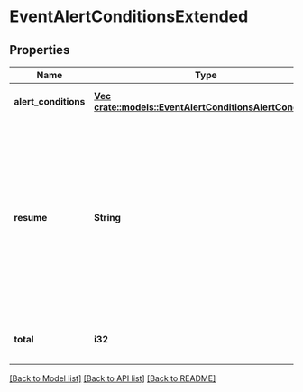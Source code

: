 # EventAlertConditionsExtended

## Properties
Name | Type | Description | Notes
------------ | ------------- | ------------- | -------------
**alert_conditions** | [**Vec <crate::models::EventAlertConditionsAlertCondition>**](EventAlertConditionsAlert-Condition.md) |  | [optional] [default to null]
**resume** | **String** | Continue returning results from previous call using this token (token should come from the previous call, resume cannot be used with other options). | [optional] [default to null]
**total** | **i32** | Total number of items available. | [optional] [default to null]

[[Back to Model list]](../README.md#documentation-for-models) [[Back to API list]](../README.md#documentation-for-api-endpoints) [[Back to README]](../README.md)


